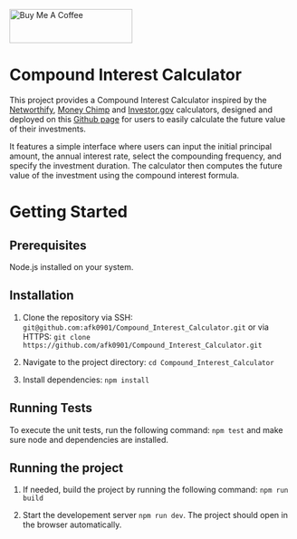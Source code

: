 <a href="https://www.buymeacoffee.com/afk0901" target="_blank"><img src="https://cdn.buymeacoffee.com/buttons/v2/default-green.png" alt="Buy Me A Coffee" style="height: 60px !important;width: 217px !important;" ></a>

# Compound Interest Calculator

This project provides a Compound Interest Calculator inspired by the [Networthify](https://networthify.com/calculator/earlyretirement?income=50000&initialBalance=0&expenses=20000&annualPct=5&withdrawalRate=4), [Money Chimp](http://www.moneychimp.com/calculator/compound_interest_calculator.htm) and [Investor.gov](https://www.investor.gov/financial-tools-calculators/calculators/compound-interest-calculator) calculators, designed and deployed on this [Github page](https://einfaldlega-hugmyndir.github.io/Compound_Interest_Calculator/) for users to easily calculate the future value of their investments.

It features a simple interface where users can input the initial principal amount, the annual interest rate,
select the compounding frequency, and specify the investment duration.
The calculator then computes the future value of the investment using the compound interest formula.

# Getting Started

## Prerequisites

Node.js installed on your system.

## Installation

1. Clone the repository via SSH: `git@github.com:afk0901/Compound_Interest_Calculator.git`
   or via HTTPS: `git clone https://github.com/afk0901/Compound_Interest_Calculator.git`

2. Navigate to the project directory: `cd Compound_Interest_Calculator`

3. Install dependencies: `npm install`

## Running Tests

To execute the unit tests, run the following command: `npm test` and make sure node and dependencies are installed.

## Running the project

1. If needed, build the project by running the following command: `npm run build`

2. Start the developement server `npm run dev`. The project should open in the browser automatically.
